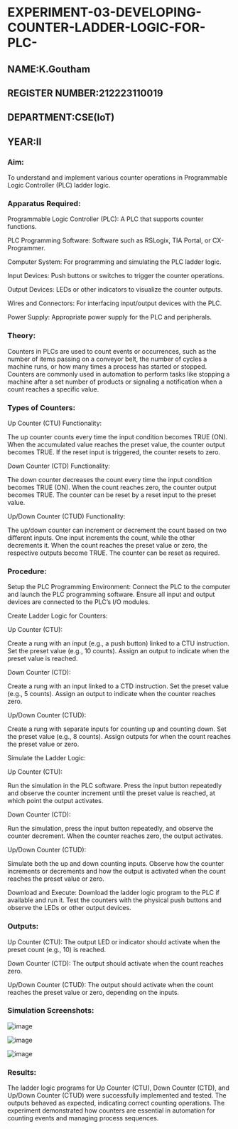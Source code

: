 # EXPERIMENT-03-DEVELOPING-COUNTER-LADDER-LOGIC-FOR-PLC-
## NAME:K.Goutham
## REGISTER NUMBER:212223110019
## DEPARTMENT:CSE(IoT)
## YEAR:II

### Aim:
To understand and implement various counter operations in Programmable Logic Controller (PLC) ladder logic.

### Apparatus Required:
Programmable Logic Controller (PLC): A PLC that supports counter functions.

PLC Programming Software: Software such as RSLogix, TIA Portal, or CX-Programmer.

Computer System: For programming and simulating the PLC ladder logic.

Input Devices: Push buttons or switches to trigger the counter operations.

Output Devices: LEDs or other indicators to visualize the counter outputs.

Wires and Connectors: For interfacing input/output devices with the PLC.

Power Supply: Appropriate power supply for the PLC and peripherals.

### Theory:
Counters in PLCs are used to count events or occurrences, such as the number of items passing on a conveyor belt, the number of cycles a machine runs, or how many times a process has started or stopped. Counters are commonly used in automation to perform tasks like stopping a machine after a set number of products or signaling a notification when a count reaches a specific value.

### Types of Counters:
Up Counter (CTU) Functionality:

The up counter counts every time the input condition becomes TRUE (ON). When the accumulated value reaches the preset value, the counter output becomes TRUE. If the reset input is triggered, the counter resets to zero.

Down Counter (CTD) Functionality:

The down counter decreases the count every time the input condition becomes TRUE (ON). When the count reaches zero, the counter output becomes TRUE. The counter can be reset by a reset input to the preset value.

Up/Down Counter (CTUD) Functionality:

The up/down counter can increment or decrement the count based on two different inputs. One input increments the count, while the other decrements it. When the count reaches the preset value or zero, the respective outputs become TRUE. The counter can be reset as required.


### Procedure:
Setup the PLC Programming Environment:
Connect the PLC to the computer and launch the PLC programming software.
Ensure all input and output devices are connected to the PLC’s I/O modules.

Create Ladder Logic for Counters:

Up Counter (CTU):

Create a rung with an input (e.g., a push button) linked to a CTU instruction.
Set the preset value (e.g., 10 counts). Assign an output to indicate when the preset value is reached.

Down Counter (CTD):

Create a rung with an input linked to a CTD instruction.
Set the preset value (e.g., 5 counts). Assign an output to indicate when the counter reaches zero.

Up/Down Counter (CTUD):

Create a rung with separate inputs for counting up and counting down.
Set the preset value (e.g., 8 counts). Assign outputs for when the count reaches the preset value or zero.

Simulate the Ladder Logic:

Up Counter (CTU):

Run the simulation in the PLC software. Press the input button repeatedly and observe the counter increment until the preset value is reached, at which point the output activates.

Down Counter (CTD):

Run the simulation, press the input button repeatedly, and observe the counter decrement. When the counter reaches zero, the output activates.

Up/Down Counter (CTUD):

Simulate both the up and down counting inputs. Observe how the counter increments or decrements and how the output is activated when the count reaches the preset value or zero.

Download and Execute:
Download the ladder logic program to the PLC if available and run it.
Test the counters with the physical push buttons and observe the LEDs or other output devices.

### Outputs:
Up Counter (CTU): The output LED or indicator should activate when the preset count (e.g., 10) is reached.

Down Counter (CTD): The output should activate when the count reaches zero.

Up/Down Counter (CTUD): The output should activate when the count reaches the preset value or zero, depending on the inputs.

### Simulation Screenshots:

![image](https://github.com/user-attachments/assets/577888f3-e2fa-43d1-bcbb-bcbf9d0cf699)


![image](https://github.com/user-attachments/assets/56103c2c-a63f-42a9-ac91-6ee1e20a9c42)


![image](https://github.com/user-attachments/assets/7f3d6a95-9456-405d-8a96-697a323fd4b4)



### Results:
The ladder logic programs for Up Counter (CTU), Down Counter (CTD), and Up/Down Counter (CTUD) were successfully implemented and tested. The outputs behaved as expected, indicating correct counting operations. The experiment demonstrated how counters are essential in automation for counting events and managing process sequences.
